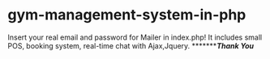 # gym-management-system-in-php
Insert your real email and password for Mailer in index.php!
It includes small POS, booking system, real-time chat with Ajax,Jquery. 
**********************************Thank You***************************
